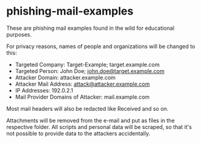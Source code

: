 # phishing-mail-examples

These are phishing mail examples found in the wild for educational purposes.

For privacy reasons, names of people and organizations will be changed to this:

- Targeted Company: Target-Example; target.example.com
- Targeted Person: John Doe; john.doe@target.example.com
- Attacker Domain: attacker.example.com
- Attacker Mail Address: attack@attacker.example.com
- IP Addresses: 192.0.2.1
- Mail Provider Domains of Attacker: mail.example.com

Most mail headers will also be redacted like Received and so on.

Attachments will be removed from the e-mail and put as files in the respective folder. All scripts and personal data will be scraped, so that it's not possible to provide data to the attackers accidentally.

